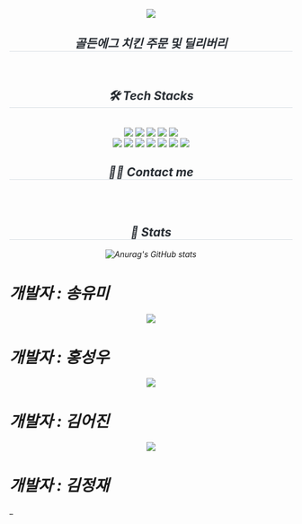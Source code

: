 _<div align= "center">
    <img src="https://capsule-render.vercel.app/api?type=waving&color=0:efafaf,100:d2c793&height=180&text=GoldenEGG%20Project&animation=fadeIn&fontColor=000000&fontSize=70" />
    </div>
    <div align= "center"> 
    <h2 style="border-bottom: 1px solid #d8dee4; color: #282d33;"> 골든에그 치킨 주문 및 딜리버리 </h2>  
    <div style="font-weight: 700; font-size: 15px; text-align: center; color: #282d33;">  </div> 
    </div>
    <div align= "center">
    <h2 style="border-bottom: 1px solid #d8dee4; color: #282d33;"> 🛠️ Tech Stacks </h2> <br> 
    <div style="margin: 0 auto; text-align: center;" align= "center"> <img src="https://img.shields.io/badge/Apache Tomcat-F8DC75?style=plastic&logo=Apache Tomcat&logoColor=white">
          <img src="https://img.shields.io/badge/Github-181717?style=plastic&logo=Github&logoColor=white">
          <img src="https://img.shields.io/badge/HTML5-E34F26?style=plastic&logo=HTML5&logoColor=white">
          <img src="https://img.shields.io/badge/jQuery-0769AD?style=plastic&logo=jQuery&logoColor=white">
          <img src="https://img.shields.io/badge/Java-007396?style=plastic&logo=Java&logoColor=white">
          <br/><img src="https://img.shields.io/badge/Javascript-F7DF1E?style=plastic&logo=Javascript&logoColor=white">
          <img src="https://img.shields.io/badge/MariaDB-003545?style=plastic&logo=MariaDB&logoColor=white">
          <img src="https://img.shields.io/badge/MySQL-4479A1?style=plastic&logo=MySQL&logoColor=white">
          <img src="https://img.shields.io/badge/Spring-6DB33F?style=plastic&logo=Spring&logoColor=white">
        <img src="https://img.shields.io/badge/Eclipse-2C2255?style=plastic&logo=Spring&logoColor=white">
         <img src="https://img.shields.io/badge/CSS3-1572B6?style=plastic&logo=Spring&logoColor=white">
        <img src="https://img.shields.io/badge/Linux-FCC624?style=plastic&logo=Spring&logoColor=white">
          </div>
    </div>
    <div align= "center">
    <h2 style="border-bottom: 1px solid #d8dee4; color: #282d33;"> 🧑‍💻 Contact me </h2> <br> 
    <div align= "center">  </div>  <br> 
    <div align= "center">  </div> 
    </div>
    <div align= "center"> 
    <h2 style="border-bottom: 1px solid #d8dee4; color: #282d33;"> 🏅 Stats </h2>
            ![Anurag's GitHub stats](https://github-readme-stats.vercel.app/api?username="https://github.com/yoooomiii"&hide=contribs,prs&show_icons=true&theme=테마)
        </div></a>
        <h1>개발자 : 송유미</h1>
        <a href="https://github.com/Hongseongwo"><div align= "center"><img src="https://github-readme-stats.vercel.app/api/top-langs/?username=Hongseongwo&layout=compact&bg_color=180,f2cfcf,00000000&title_color=000000&text_color=000000"/> 
        </div></a>
        <h1>개발자 : 홍성우</h1>
         <a href="https://github.com/orca0504"><div align= "center"><img src="https://github-readme-stats.vercel.app/api/top-langs/?username=orca0504&layout=compact&bg_color=180,f2cfcf,00000000&title_color=000000&text_color=000000"/> 
        </div><a/>
        <h1>개발자 : 김어진</h1>
             <a href="https://github.com/jasmine-dg"><div align= "center"><img src="https://github-readme-stats.vercel.app/api/top-langs/?username=Hongseongwo&layout=compact&bg_color=180,f2cfcf,00000000&title_color=000000&text_color=000000"/> 
        </div></a>
        <h1>개발자 : 김정재</h1>_
    </div>
_
